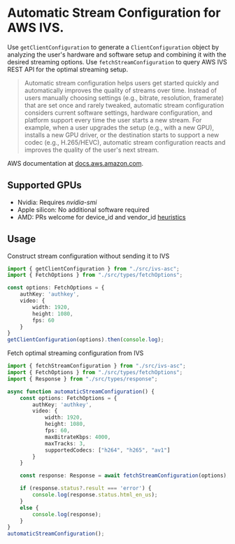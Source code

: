 # Automatic Stream Configuration for AWS IVS.

Use `getClientConfiguration` to generate a `ClientConfiguration` object by analyzing the user's hardware and software setup and combining it with the desired streaming options. Use `fetchStreamConfiguration` to query AWS IVS REST API for the optimal streaming setup.

> Automatic stream configuration helps users get started quickly and automatically improves the quality of streams over time. Instead of users manually choosing settings (e.g., bitrate, resolution, framerate) that are set once and rarely tweaked, automatic stream configuration considers current software settings, hardware configuration, and platform support every time the user starts a new stream. For example, when a user upgrades the setup (e.g., with a new GPU), installs a new GPU driver, or the destination starts to support a new codec (e.g., H.265/HEVC), automatic stream configuration reacts and improves the quality of the user's next stream.

AWS documentation at [docs.aws.amazon.com](https://docs.aws.amazon.com/ivs/latest/LowLatencyUserGuide/multitrack-video-sw-integration.html#multitrack-video-sw-integration-auto-stream).

## Supported GPUs
- Nvidia: Requires *nvidia-smi*
- Apple silicon: No additional software required
- AMD: PRs welcome for device_id and vendor_id [heuristics](https://github.com/anttiai/ivs-asc/blob/main/src/ivs-asc.ts#L33)

## Usage
Construct stream configuration without sending it to IVS
```ts
import { getClientConfiguration } from "./src/ivs-asc";
import { FetchOptions } from "./src/types/fetchOptions";

const options: FetchOptions = {
    authKey: 'authkey',
    video: {
        width: 1920,
        height: 1080,
        fps: 60
    }
}
getClientConfiguration(options).then(console.log);
```

Fetch optimal streaming configuration from IVS
```ts
import { fetchStreamConfiguration } from "./src/ivs-asc";
import { FetchOptions } from "./src/types/fetchOptions";
import { Response } from "./src/types/response";

async function automaticStreamConfiguration() {
    const options: FetchOptions = {
        authKey: 'authkey',
        video: {
            width: 1920,
            height: 1080,
            fps: 60,
            maxBitrateKbps: 4000,
            maxTracks: 3,
            supportedCodecs: ["h264", "h265", "av1"]
        }
    }

    const response: Response = await fetchStreamConfiguration(options);

    if (response.status?.result === 'error') {
        console.log(response.status.html_en_us);
    }
    else {
        console.log(response);
    }
}
automaticStreamConfiguration();
```